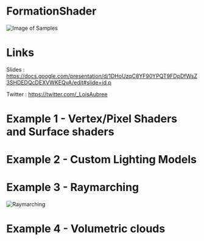 # FormationShader
![Image of Samples](https://github.com/CodingDuff/FormationShader/blob/master/Captures/Shader%20samples.png)

# Links

Slides : https://docs.google.com/presentation/d/1DHoUzqC8YF90YPQT9FDpDfWsZ3SHDEDQcDEXVWKEQvA/edit#slide=id.p

Twitter : https://twitter.com/_LoisAubree

# Example 1 - Vertex/Pixel Shaders and Surface shaders

# Example 2 - Custom Lighting Models

# Example 3 - Raymarching

![Raymarching](http://g.recordit.co/JuTAx4RlIH.gif)

# Example 4 - Volumetric clouds
